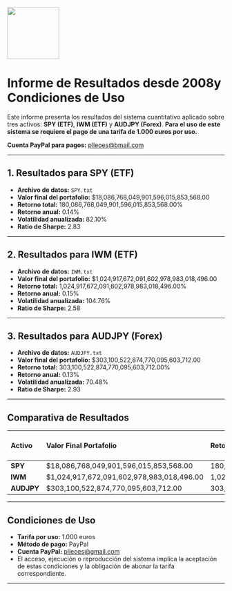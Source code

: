 <img src="https://r2cdn.perplexity.ai/pplx-full-logo-primary-dark%402x.png" class="logo" width="120"/>


# Informe de Resultados desde 2008y Condiciones de Uso

Este informe presenta los resultados del sistema cuantitativo aplicado sobre tres activos: **SPY (ETF)**, **IWM (ETF)** y **AUDJPY (Forex)**.
**Para el uso de este sistema se requiere el pago de una tarifa de 1.000 euros por uso.**

**Cuenta PayPal para pagos:** [plleoes@bmail.com](mailto:plleoes@bmail.com)

---

## 1. Resultados para SPY (ETF)

- **Archivo de datos:** `SPY.txt`
- **Valor final del portafolio:** \$18,086,768,049,901,596,015,853,568.00
- **Retorno total:** 180,086,768,049,901,596,015,853,568.00%
- **Retorno anual:** 0.14%
- **Volatilidad anualizada:** 82.10%
- **Ratio de Sharpe:** 2.83

---

## 2. Resultados para IWM (ETF)

- **Archivo de datos:** `IWM.txt`
- **Valor final del portafolio:** \$1,024,917,672,091,602,978,983,018,496.00
- **Retorno total:** 1,024,917,672,091,602,978,983,018,496.00%
- **Retorno anual:** 0.15%
- **Volatilidad anualizada:** 104.76%
- **Ratio de Sharpe:** 2.58

---

## 3. Resultados para AUDJPY (Forex)

- **Archivo de datos:** `AUDJPY.txt`
- **Valor final del portafolio:** \$303,100,522,874,770,095,603,712.00
- **Retorno total:** 303,100,522,874,770,095,603,712.00%
- **Retorno anual:** 0.13%
- **Volatilidad anualizada:** 70.48%
- **Ratio de Sharpe:** 2.93

---

## Comparativa de Resultados

| Activo | Valor Final Portafolio | Retorno Total (%) | Retorno Anual (%) | Volatilidad Anualizada (%) | Sharpe Ratio |
| :-- | :-- | :-- | :-- | :-- | :-- |
| **SPY** | \$18,086,768,049,901,596,015,853,568.00 | 180,086,768,049,901,596,015,853,568.00 | 0.14 | 82.10 | 2.83 |
| **IWM** | \$1,024,917,672,091,602,978,983,018,496.00 | 1,024,917,672,091,602,978,983,018,496.00 | 0.15 | 104.76 | 2.58 |
| **AUDJPY** | \$303,100,522,874,770,095,603,712.00 | 303,100,522,874,770,095,603,712.00 | 0.13 | 70.48 | 2.93 |


---

## Condiciones de Uso

- **Tarifa por uso:** 1.000 euros
- **Método de pago:** PayPal
- **Cuenta PayPal:** [plleoes@gmail.com](mailto:plleoes@gmail.com)
- El acceso, ejecución o reproducción del sistema implica la aceptación de estas condiciones y la obligación de abonar la tarifa correspondiente.

---
